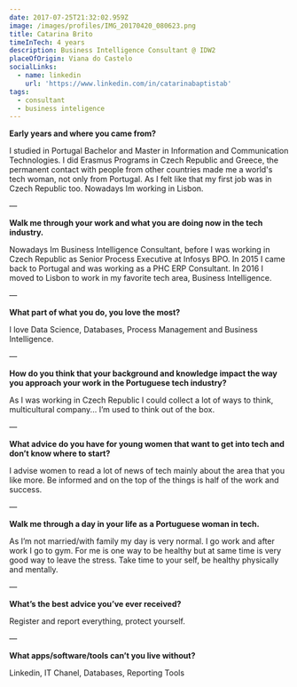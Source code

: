 ```yaml
---
date: 2017-07-25T21:32:02.959Z
image: /images/profiles/IMG_20170420_080623.png
title: Catarina Brito
timeInTech: 4 years
description: Business Intelligence Consultant @ IDW2
placeOfOrigin: Viana do Castelo
socialLinks:
  - name: linkedin
    url: 'https://www.linkedin.com/in/catarinabaptistab'
tags:
  - consultant
  - business inteligence
---
```

**Early years and where you came from?**

I studied in Portugal Bachelor and Master in Information and Communication Technologies. I did Erasmus Programs in Czech Republic and Greece, the permanent contact with people from other countries made me a world's tech woman, not only from Portugal. As I felt like that my first job was in Czech Republic too. Nowadays Im working in Lisbon.

—

**Walk me through your work and what you are doing now in the tech industry.**

Nowadays Im Business Intelligence Consultant, before I was working in Czech Republic as Senior Process Executive at Infosys BPO. In 2015 I came back to Portugal and was working as a PHC ERP Consultant. In 2016 I moved to Lisbon to work in my favorite tech area, Business Intelligence.

—

**What part of what you do, you love the most?**

I love Data Science, Databases, Process Management and Business Intelligence.

—

**How do you think that your background and knowledge impact the way you approach your work in the Portuguese tech industry?**

As I was working in Czech Republic I could collect a lot of ways to think, multicultural company... I’m used to think out of the box.

—

**What advice do you have for young women that want to get into tech and don’t know where to start?**

I advise women to read a lot of news of tech mainly about the area that you like more. Be informed and on the top of the things is half of the work and success.

—

**Walk me through a day in your life as a Portuguese woman in tech.**

As I’m not married/with family my day is very normal. I go work and after work I go to gym. For me is one way to be healthy but at same time is very good way to leave the stress. Take time to your self, be healthy physically and mentally.

—

**What’s the best advice you’ve ever received?**

Register and report everything, protect yourself.

—

**What apps/software/tools can’t you live without?**

Linkedin, IT Chanel, Databases, Reporting Tools
